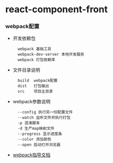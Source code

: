 # react-component-front

### webpack配置

* 开发依赖包

        webpack 基础工具    
        webpack-dev-server 本地开发服务   
        webpack 打包依赖库
    
* 文件目录说明

        build  webpack配置
        dist   打包输出
        src    项目主目录
        
* webpack参数说明

        --config 执行另一份配置文件
        --watch 监听文件并执行打包
        -p 混淆脚本
        -d 生产map映射文件
        --progress 显示进度条
        --color 添加颜色
        --open 启动打开浏览器
        
* [webpack指导文档](https://www.webpackjs.com)


